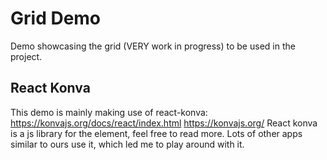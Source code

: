 # Grid Demo

Demo showcasing the grid (VERY work in progress) to be used in the project. 

## React Konva
This demo is mainly making use of react-konva:
https://konvajs.org/docs/react/index.html
https://konvajs.org/
React konva is a js library for the <canvas> element, feel free to read more.
Lots of other apps similar to ours use it, which led me to play around with it.


